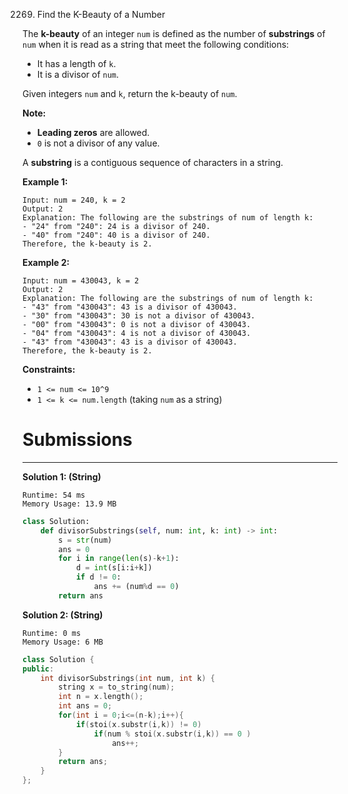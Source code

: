 2269. Find the K-Beauty of a Number

The **k-beauty** of an integer `num` is defined as the number of **substrings** of `num` when it is read as a string that meet the following conditions:

* It has a length of `k`.
* It is a divisor of `num`.

Given integers `num` and `k`, return the k-beauty of `num`.

**Note:**

* **Leading zeros** are allowed.
* `0` is not a divisor of any value.

A **substring** is a contiguous sequence of characters in a string.

 

**Example 1:**
```
Input: num = 240, k = 2
Output: 2
Explanation: The following are the substrings of num of length k:
- "24" from "240": 24 is a divisor of 240.
- "40" from "240": 40 is a divisor of 240.
Therefore, the k-beauty is 2.
```

**Example 2:**
```
Input: num = 430043, k = 2
Output: 2
Explanation: The following are the substrings of num of length k:
- "43" from "430043": 43 is a divisor of 430043.
- "30" from "430043": 30 is not a divisor of 430043.
- "00" from "430043": 0 is not a divisor of 430043.
- "04" from "430043": 4 is not a divisor of 430043.
- "43" from "430043": 43 is a divisor of 430043.
Therefore, the k-beauty is 2.
```

**Constraints:**

* `1 <= num <= 10^9`
* `1 <= k <= num.length` (taking `num` as a string)

# Submissions
---
**Solution 1: (String)**
```
Runtime: 54 ms
Memory Usage: 13.9 MB
```
```python
class Solution:
    def divisorSubstrings(self, num: int, k: int) -> int:
        s = str(num)
        ans = 0
        for i in range(len(s)-k+1):
            d = int(s[i:i+k])
            if d != 0:
                ans += (num%d == 0)
        return ans
```

**Solution 2: (String)**
```
Runtime: 0 ms
Memory Usage: 6 MB
```
```c++
class Solution {
public:
    int divisorSubstrings(int num, int k) {
        string x = to_string(num);
        int n = x.length();
        int ans = 0;
        for(int i = 0;i<=(n-k);i++){
            if(stoi(x.substr(i,k)) != 0)
                if(num % stoi(x.substr(i,k)) == 0 )
                    ans++;
        }
        return ans;
    }
};
```
